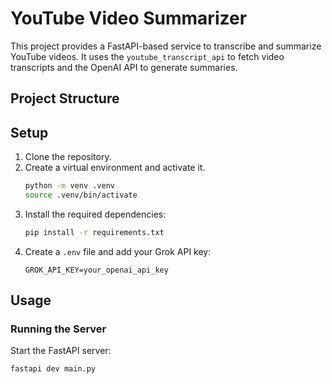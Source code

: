 # YouTube Video Summarizer

This project provides a FastAPI-based service to transcribe and summarize YouTube videos. It uses the `youtube_transcript_api` to fetch video transcripts and the OpenAI API to generate summaries.

## Project Structure


## Setup

1. Clone the repository.
2. Create a virtual environment and activate it.
    ```sh
    python -m venv .venv
    source .venv/bin/activate
    ```
3. Install the required dependencies:
    ```sh
    pip install -r requirements.txt
    ```
4. Create a `.env` file and add your Grok API key:
    ```
    GROK_API_KEY=your_openai_api_key
    ```

## Usage

### Running the Server

Start the FastAPI server:
```sh
fastapi dev main.py